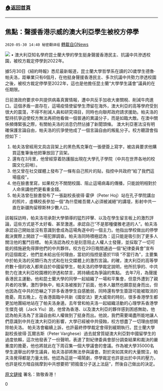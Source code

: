 ###  [:house:返回首頁](https://github.com/ourhimalayas/txt)
---

## 焦點：聲援香港示威的澳大利亞學生被校方停學
`2020-05-30 14:40 秘密翻译组` [轉載自GNews](https://gnews.org/zh-hant/217866/)

![](https://s3.amazonaws.com/gnews-media-offload/wp-content/uploads/2020/05/30143524/%E5%A3%B0%E6%8F%B4%E9%A6%99%E6%B8%AF%E7%A4%BA%E5%A8%81%E7%9A%84%E6%BE%B3%E5%A4%A7%E5%88%A9%E4%BA%9A%E5%AD%A6%E7%94%9F%E8%A2%AB%E6%A0%A1%E6%96%B9%E5%81%9C%E5%AD%A6.jpg)
• 澳大利亞知名學府昆士蘭大學的學生挺身聲援香港民主、抗議中共滲透校園，被校方裁定停學到2022年。

據5月30日《紐約時報》悉尼最新報道，昆士蘭大學哲學系在讀的20歲學生德魯·帕夫洛，距畢業只有6個月，在他挺身聲援香港民主、多次抗議中共勢力滲透校園之後，被校方裁定停學至2022年，這也是他擔任昆士蘭“大學學生議會”議員的在任期限。

日前澳政府要求中共提供病毒真實情報，遭中共反手加收大麥關稅、削減牛肉進口。這個矛盾一直存在，這場疫情使留學生滯留在海外，澳大利亞的高等學府受到很大的震蕩，不得不削減人員和研究項目，同時也向聯邦政府請求援助。帕夫洛的堅持抗爭迫使校方無法再把他看做一個普通的異議分子，而是如臨大敵。在澳中關係頻傳緊張之際，有關帕夫洛的消息仍然佔據了新聞頭條。
澳大利亞憲法沒有明確保護言論自由，帕夫洛的抗爭使他成了一個言論自由的叛亂分子。校方聽證會指控如下：

1. 帕夫洛曾經用文具店貨架上的黑色馬克筆在一張便簽上寫字，被店員要求他購買這隻筆後他把筆放回了貨架。
2. 還有在3月里，他曾經穿着防護服出現在大學孔子學院（中共在世界各地的校園文化前哨）。
3. 他又曾在社交媒體上發布了一條有自己照片的貼，指控中共政府“給了我們這場瘟疫”。
4. 他在臉書里寫，如果校方不關閉校園、阻止這場病毒的傳播，只能說明相對於人命來講他們更看重金錢。
5. 帕夫洛曾在臉書發布了一張副校長彼得·霍伊（Peter Hoj）站在孔子學院講台的照片，虛構校長參加一個“為什麼維吾爾人必須被滅絕”的講壇，影射中共一直在新疆拘留穆斯林少數人口。


該報採訪時，帕夫洛坦承對大學領導的猛烈抨擊、以及在學生留言板上的激烈評論，這些方式是不太好看、甚至激進。承認自己“不是那種優雅老道的人”。帕夫洛承認自己開始並沒有意識到會成為這場角逐中的一個主力。他指出學校做出的停學裁決實際上開啟了一場犯罪調查。帕夫洛同時積極認為：這只能是吸引到了更多人關注他的奮鬥目標。
帕夫洛認為校方是刻意阻止人權人士發聲，並採取了一切可能的措施避免得罪他們的中共夥伴。校方在29日晚間通過一個“紀律委員會”宣布的這個裁定，他們並未給出任何理由，當初的指控是基於11項 “不當行為”，主要集中於帕夫洛的另類行為方式和在社交媒體上的激烈言論。的確，澳大利亞的高等學府數十億的收入都來自於中國留學生，帕夫洛的停學裁定說明，他所抗爭的、中共勢力在澳大利亞校園裡的滲透和禁言，將持續成為爭論的焦點。
去年7月，為聲援香港民主運動，他和昆士蘭大學的同學一起組織了一場和平集會，但意外遭到了親共者的攻擊。激烈爭執中，帕夫洛被推到了前面，他本人雖然也願意挺身而出，但也因為在中共的恐嚇之下許多香港學生自感脆弱，同時還有學生簽證可能被取消的擔憂。周五晚上，在香港面臨中共新《國安法》更大威脅的時刻，很多香港學生都更加地團結地站在了帕夫洛身邊。去年曾和帕夫洛一起組織活動的心理學系香港學生傑克·姚（Jack Yiu）說，他曾為香港、以及澳大利亞的夥伴感到困惑無助，他認為帕夫洛為了言論自由和人權做到了挺身而出。他說，我們需要竭盡所能地讓人們意識到中共在澳大利亞的影響，大學已經被中共侵蝕，校方想盡了一切理由想開除帕夫洛。
帕夫洛會繼續上訴，也許最終停學裁定會得到緩期執行。昆士蘭大學副校長彼得·瓦爾吉斯（Peter Varghese）過去就曾質疑澳大利亞對中國留學生的過度依賴，這次他發表了一份聲明，表達了對紀律委員會部分調查結果和裁決的嚴重度的擔憂，他也將就此在下周召集一個大學議會的會議。作為被大學35000名學生選舉出的學生議員，帕夫洛卻將無法參與議會。對於突如其來的大量關注，帕夫洛覺得都是力量太弱。他認為這是一場鬧劇，停學裁定也許是出於中共的壓力，也許是校方暗自揣摩到中共想要把“把搗蛋分子送上法庭”，然後自己做出的決定。

[原文鏈接](https://www.nytimes.com/2020/05/29/world/australia/drew-pavlou-china-university-queensland.html)
署名：致敬香港！

0
